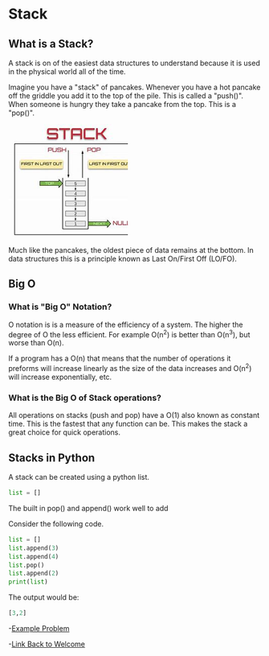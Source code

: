 <!-- 1. What is a data structure?

2. What is "Big O"?

1. What is it?

3. How efficient is it?

4. How would the data structure be used in Python -->

# Stack

## What is a Stack?

A stack is on of the easiest data structures to understand because it is used in the physical world all of the time.

Imagine you have a "stack" of pancakes. Whenever you have a hot pancake off the griddle you add it to the top of the pile. This is called a "push()". When someone is hungry they take a pancake from the top. This is a "pop()".

![stack diagram](images\stackdiagram.jfif)

Much like the pancakes, the oldest piece of data remains at the bottom. In data structures this is a principle known as Last On/First Off (LO/FO).

## Big O

### What is "Big O" Notation?

O notation is is a measure of the efficiency of a system. The higher the degree of O the less efficient. For example O(n<sup>2</sup>) is better than O(n<sup>3</sup>), but worse than O(n).

If a program has a O(n) that means that the number of operations it preforms will increase linearly as the size of the data increases and O(n<sup>2</sup>) will increase exponentially, etc.

### What is the Big O of Stack operations?

All operations on stacks (push and pop) have a O(1) also known as constant time. This is the fastest that any function can be. This makes the stack a great choice for quick operations.

## Stacks in Python

A stack can be created using a python list.

```python
list = []
```

The built in pop() and append() work well to add

Consider the following code.

```python
list = []
list.append(3)
list.append(4)
list.pop()
list.append(2)
print(list)
```

The output would be:

```python
[3,2]
```

-[Example Problem](python/stack_problem.py)

-[Link Back to Welcome](0-welcome.md)
